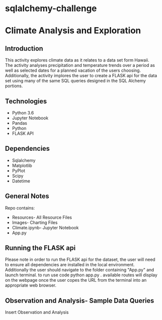 # sqlalchemy-challenge
<h1>Climate Analysis and Exploration</h1>

<h2>Introduction</h2>
This activity explores climate data as it relates to a data set form Hawaii. The activity analyses precipitation and temperature trends over a period as well as selected dates for a planned vacation of the users choosing. Additionally, the activity implores the user to create a FLASK api for the data set using many of the same SQL queries designed in the SQL Alchemy portions.


<h2>Technologies</h2>

<ul><li>Python 3.6</li>
<li>Jupyter Notebook</li>
<li>Pandas</li>
<li>Python</li>
<li>FLASK API</li></ul>

<h2>Dependencies</h2>
<ul>
<li>Sqlalchemy</li>
<li>Matplotlib</li>
<li>PyPlot</li>
<li>Scipy</li>
<li>Datetime</li></ul>

<h2>General Notes</h2>

Repo contains:

<ul><li>Resources- All Resource Files</li>
<li>Images- Charting Files</li>
<li>Climate.ipynb- Jupyter Notebook</li>
<li>App.py</li>
</ul>

<h2>Running the FLASK api</h2>

Please note in order to run the FLASK api for the dataset, the user will need to ensure all dependencies are installed in the local environment. Additionally the user should navigate to the folder containing "App.py" and launch terminal. to run use code python app.py . available routes will display on the webpage once the user copes the URL from the terminal into an appropriate web browser.
  
<h2>Observation and Analysis- Sample Data Queries</h2>

Insert Observation and Analysis
